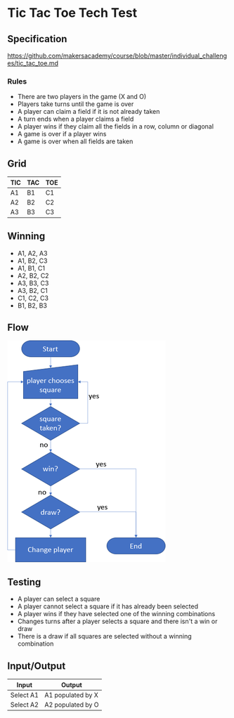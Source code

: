 # Tic Tac Toe Tech Test

## Specification
https://github.com/makersacademy/course/blob/master/individual_challenges/tic_tac_toe.md

### Rules
- There are two players in the game (X and O)
- Players take turns until the game is over
- A player can claim a field if it is not already taken
- A turn ends when a player claims a field
- A player wins if they claim all the fields in a row, column or diagonal
- A game is over if a player wins
- A game is over when all fields are taken

## Grid
|TIC|TAC|TOE|
|---|---|---|
|A1|B1|C1|
|A2|B2|C2|
|A3|B3|C3|

## Winning
- A1, A2, A3
- A1, B2, C3
- A1, B1, C1
- A2, B2, C2
- A3, B3, C3
- A3, B2, C1
- C1, C2, C3
- B1, B2, B3

## Flow

![Flowchart](/images/flow.png)

## Testing

- A player can select a square
- A player cannot select a square if it has already been selected
- A player wins if they have selected one of the winning combinations
- Changes turns after a player selects a square and there isn't a win or draw
- There is a draw if all squares are selected without a winning combination

## Input/Output

|Input|Output|
|----|----|
|Select A1|A1 populated by X|
|Select A2|A2 populated by O|

